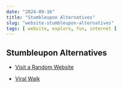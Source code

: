 ```yaml
---
date: "2024-09-16"
title: "Stumbleupon Alternatives"
slug: "website-stumbleupon-alternatives"
tags: [ website, explore, fun, internet ]
---
```




## Stumbleupon Alternatives

* [Visit a Random Website][1]
* [Viral Walk][2]



   [1]: https://visitarandomwebsite.com/
   [2]: https://www.viralwalk.com/
